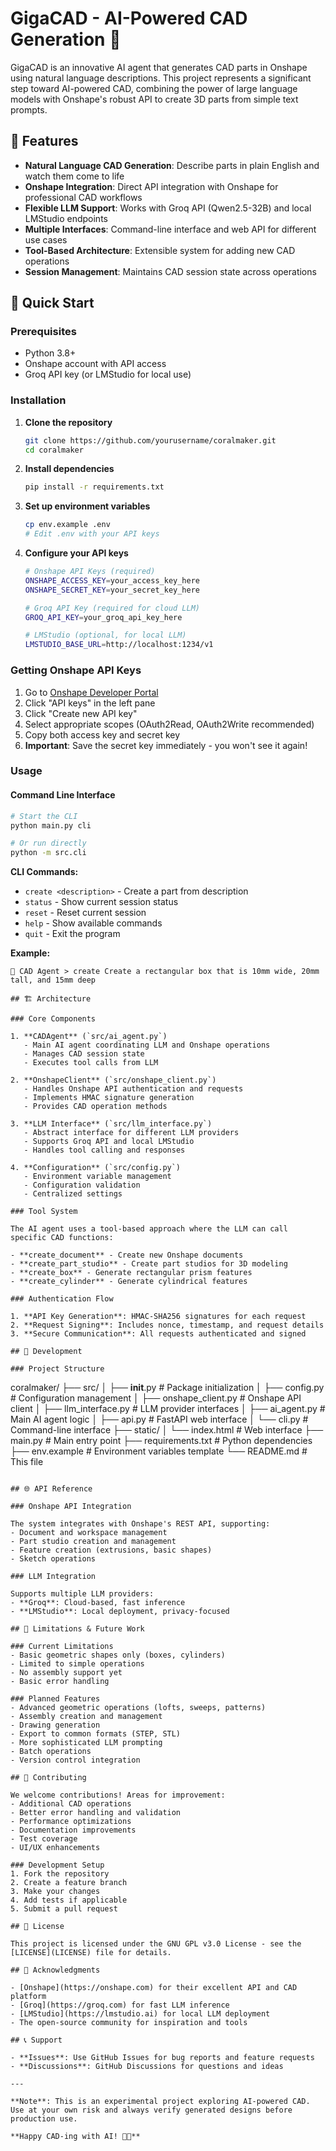 # GigaCAD - AI-Powered CAD Generation 🤖

GigaCAD is an innovative AI agent that generates CAD parts in Onshape using natural language descriptions. This project represents a significant step toward AI-powered CAD, combining the power of large language models with Onshape's robust API to create 3D parts from simple text prompts.

## 🌟 Features

- **Natural Language CAD Generation**: Describe parts in plain English and watch them come to life
- **Onshape Integration**: Direct API integration with Onshape for professional CAD workflows
- **Flexible LLM Support**: Works with Groq API (Qwen2.5-32B) and local LMStudio endpoints
- **Multiple Interfaces**: Command-line interface and web API for different use cases
- **Tool-Based Architecture**: Extensible system for adding new CAD operations
- **Session Management**: Maintains CAD session state across operations

## 🚀 Quick Start

### Prerequisites

- Python 3.8+
- Onshape account with API access
- Groq API key (or LMStudio for local use)

### Installation

1. **Clone the repository**
   ```bash
   git clone https://github.com/yourusername/coralmaker.git
   cd coralmaker
   ```

2. **Install dependencies**
   ```bash
   pip install -r requirements.txt
   ```

3. **Set up environment variables**
   ```bash
   cp env.example .env
   # Edit .env with your API keys
   ```

4. **Configure your API keys**
   ```bash
   # Onshape API Keys (required)
   ONSHAPE_ACCESS_KEY=your_access_key_here
   ONSHAPE_SECRET_KEY=your_secret_key_here
   
   # Groq API Key (required for cloud LLM)
   GROQ_API_KEY=your_groq_api_key_here
   
   # LMStudio (optional, for local LLM)
   LMSTUDIO_BASE_URL=http://localhost:1234/v1
   ```

### Getting Onshape API Keys

1. Go to [Onshape Developer Portal](https://cad.onshape.com/appstore/dev-portal)
2. Click "API keys" in the left pane
3. Click "Create new API key"
4. Select appropriate scopes (OAuth2Read, OAuth2Write recommended)
5. Copy both access key and secret key
6. **Important**: Save the secret key immediately - you won't see it again!

### Usage

#### Command Line Interface

```bash
# Start the CLI
python main.py cli

# Or run directly
python -m src.cli
```

**CLI Commands:**
- `create <description>` - Create a part from description
- `status` - Show current session status
- `reset` - Reset current session
- `help` - Show available commands
- `quit` - Exit the program

**Example:**
```
🤖 CAD Agent > create Create a rectangular box that is 10mm wide, 20mm tall, and 15mm deep

## 🏗️ Architecture

### Core Components

1. **CADAgent** (`src/ai_agent.py`)
   - Main AI agent coordinating LLM and Onshape operations
   - Manages CAD session state
   - Executes tool calls from LLM

2. **OnshapeClient** (`src/onshape_client.py`)
   - Handles Onshape API authentication and requests
   - Implements HMAC signature generation
   - Provides CAD operation methods

3. **LLM Interface** (`src/llm_interface.py`)
   - Abstract interface for different LLM providers
   - Supports Groq API and local LMStudio
   - Handles tool calling and responses

4. **Configuration** (`src/config.py`)
   - Environment variable management
   - Configuration validation
   - Centralized settings

### Tool System

The AI agent uses a tool-based approach where the LLM can call specific CAD functions:

- **create_document** - Create new Onshape documents
- **create_part_studio** - Create part studios for 3D modeling
- **create_box** - Generate rectangular prism features
- **create_cylinder** - Generate cylindrical features

### Authentication Flow

1. **API Key Generation**: HMAC-SHA256 signatures for each request
2. **Request Signing**: Includes nonce, timestamp, and request details
3. **Secure Communication**: All requests authenticated and signed

## 🔧 Development

### Project Structure

```
coralmaker/
├── src/
│   ├── __init__.py          # Package initialization
│   ├── config.py            # Configuration management
│   ├── onshape_client.py    # Onshape API client
│   ├── llm_interface.py     # LLM provider interfaces
│   ├── ai_agent.py          # Main AI agent logic
│   ├── api.py               # FastAPI web interface
│   └── cli.py               # Command-line interface
├── static/
│   └── index.html           # Web interface
├── main.py                  # Main entry point
├── requirements.txt          # Python dependencies
├── env.example              # Environment variables template
└── README.md                # This file
```

## 🌐 API Reference

### Onshape API Integration

The system integrates with Onshape's REST API, supporting:
- Document and workspace management
- Part studio creation and management
- Feature creation (extrusions, basic shapes)
- Sketch operations

### LLM Integration

Supports multiple LLM providers:
- **Groq**: Cloud-based, fast inference
- **LMStudio**: Local deployment, privacy-focused

## 🚧 Limitations & Future Work

### Current Limitations
- Basic geometric shapes only (boxes, cylinders)
- Limited to simple operations
- No assembly support yet
- Basic error handling

### Planned Features
- Advanced geometric operations (lofts, sweeps, patterns)
- Assembly creation and management
- Drawing generation
- Export to common formats (STEP, STL)
- More sophisticated LLM prompting
- Batch operations
- Version control integration

## 🤝 Contributing

We welcome contributions! Areas for improvement:
- Additional CAD operations
- Better error handling and validation
- Performance optimizations
- Documentation improvements
- Test coverage
- UI/UX enhancements

### Development Setup
1. Fork the repository
2. Create a feature branch
3. Make your changes
4. Add tests if applicable
5. Submit a pull request

## 📄 License

This project is licensed under the GNU GPL v3.0 License - see the [LICENSE](LICENSE) file for details.

## 🙏 Acknowledgments

- [Onshape](https://onshape.com) for their excellent API and CAD platform
- [Groq](https://groq.com) for fast LLM inference
- [LMStudio](https://lmstudio.ai) for local LLM deployment
- The open-source community for inspiration and tools

## 📞 Support

- **Issues**: Use GitHub Issues for bug reports and feature requests
- **Discussions**: GitHub Discussions for questions and ideas

---

**Note**: This is an experimental project exploring AI-powered CAD. Use at your own risk and always verify generated designs before production use.

**Happy CAD-ing with AI! 🎨🤖** 